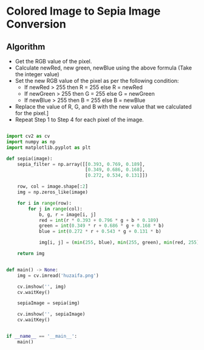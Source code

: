 # Colored Image to Sepia Image Conversion

## Algorithm

- Get the RGB value of the pixel.
- Calculate newRed, new green, newBlue using the above formula (Take the integer value)
- Set the new RGB value of the pixel as per the following condition: 
  - If newRed > 255 then R = 255 else R = newRed
  - If newGreen > 255 then G = 255 else G = newGreen
  - If newBlue > 255 then B = 255 else B = newBlue
- Replace the value of R, G, and B with the new value that we calculated for the pixel.]
- Repeat Step 1 to Step 4 for each pixel of the image.

```python

import cv2 as cv
import numpy as np
import matplotlib.pyplot as plt

def sepia(image):
    sepia_filter = np.array([[0.393, 0.769, 0.189],
                             [0.349, 0.686, 0.168],
                             [0.272, 0.534, 0.131]])

    row, col = image.shape[:2]
    img = np.zeros_like(image)

    for i in range(row):
        for j in range(col):
            b, g, r = image[i, j]
            red = int(r * 0.393 + 0.796 * g + b * 0.189)
            green = int(0.349 * r + 0.686 * g + 0.168 * b)
            blue = int(0.272 * r + 0.543 * g + 0.131 * b)

            img[i, j] = (min(255, blue), min(255, green), min(red, 255))

    return img


def main() -> None:
    img = cv.imread('huzaifa.png')

    cv.imshow('', img)
    cv.waitKey()

    sepiaImage = sepia(img)

    cv.imshow('', sepiaImage)
    cv.waitKey()


if __name__ == '__main__':
    main()


```
